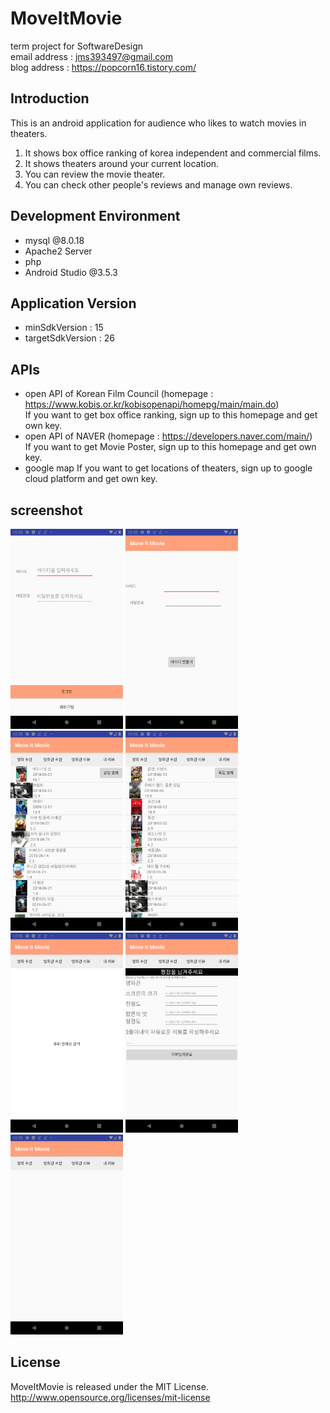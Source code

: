 # MoveItMovie
term project for SoftwareDesign <br />
email address : jms393497@gmail.com <br />
blog address : https://popcorn16.tistory.com/ <br />

## Introduction
This is an android application for audience who likes to watch movies in theaters.
1. It shows box office ranking of korea independent and commercial films.
2. It shows theaters around your current location.
3. You can review the movie theater.
4. You can check other people's reviews and manage own reviews.

## Development Environment
- mysql @8.0.18
- Apache2 Server
- php
- Android Studio @3.5.3

## Application Version
- minSdkVersion : 15
- targetSdkVersion : 26

## APIs
- open API of Korean Film Council (homepage : https://www.kobis.or.kr/kobisopenapi/homepg/main/main.do) <br />
If you want to get box office ranking, sign up to this homepage and get own key. <br />
- open API of NAVER (homepage : https://developers.naver.com/main/) <br />
If you want to get Movie Poster, sign up to this homepage and get own key. <br />
- google map
If you want to get locations of theaters, sign up to google cloud platform and get own key.

## screenshot
<img src="/images/Screenshot_1.png" width="180px" height="320px" title="Login" alt="Login"></img>
<img src="/images/Screenshot_2.png" width="180px" height="320px" title="Login" alt="Login"></img>
<img src="/images/Screenshot_3.png" width="180px" height="320px" title="Login" alt="Login"></img>
<img src="/images/Screenshot_4.png" width="180px" height="320px" title="Login" alt="Login"></img>
<img src="/images/Screenshot_5.png" width="180px" height="320px" title="Login" alt="Login"></img>
<img src="/images/Screenshot_6.png" width="180px" height="320px" title="Login" alt="Login"></img>
<img src="/images/Screenshot_7.png" width="180px" height="320px" title="Login" alt="Login"></img>

## License
MoveItMovie is released under the MIT License. http://www.opensource.org/licenses/mit-license
